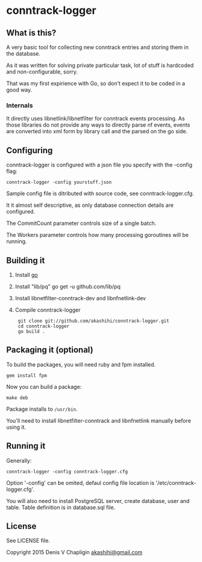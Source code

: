 # conntrack-logger

## What is this?

A very basic tool for collecting new conntrack entries and storing them in the database.

As it was written for solving private particular task, lot of stuff is hardcoded and non-configurable, sorry.

That was my first expirience with Go, so don't expect it to be coded in a good way.

### Internals

It directly uses libnetlink/libnetfilter for conntrack events processing. As those libraries
do not provide any ways to directly parse nf events, events are converted into xml form by library call
and the parsed on the go side.

## Configuring

conntrack-logger is configured with a json file you specify with the -config flag:

`conntrack-logger -config yourstuff.json`

Sample config file is ditributed with source code, see conntrack-logger.cfg.

It it almost self descriptive, as only database connection details are configured. 

The CommitCount parameter controls size of a single batch.

The Workers parameter controls how many processing goroutines will be running.

## Building it

1. Install [go](http://golang.org/doc/install)

2. Install "lib/pq" go get -u github.com/lib/pq

3. Install libnetfilter-conntrack-dev and libnfnetlink-dev

4. Compile conntrack-logger

        git clone git://github.com/akashihi/conntrack-logger.git
        cd conntrack-logger
        go build .

## Packaging it (optional)

To build the packages, you will need ruby and fpm installed.

    gem install fpm

Now you can build a package:

    make deb

Package installs to `/usr/bin`. 

You'll need to install libnetfilter-conntrack and libnfnetlink manually before using it.

## Running it

Generally:

    conntrack-logger -config conntrack-logger.cfg

Option '-config' can be omited, defaul config file location is '/etc/conntrack-logger.cfg'. 

You will also need to install PostgreSQL server, create database, user and table. Table definition 
 is in database.sql file.

## License 

See LICENSE file.

Copyright 2015 Denis V Chapligin <akashihi@gmail.com>
